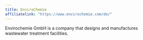 ```yaml
---
title: EnviroChemie
affiliatelink: "https://www.envirochemie.com/de/"
---
```


Envirochemie GmbH is a company that designs and manufactures wastewater treatment facilities.